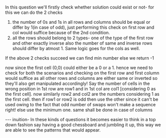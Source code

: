 In this question we'll firstly check whether solution could exist or not- for this we can do the 2 checks
1. the number of 0s and 1s in all rows and columns should be equal or differ by 1(in case of odd), just performing this check on first row and col would suffice because of the 2nd condition.
2. all the rows should belong to 2 types- one of the type of the first row and other exactly inverse also the number of same and inverse rows should differ by atmost 1. Same logic goes for the cols as well.

If the above 2 checks succeed we can find min number else we return -1

now since the first cell (0,0) could either be a 0 or a 1. hence we need to check for both the scenarios and checking on the first row and first column would suffice as all other rows and columns are either same or inverted so they'll also get manipulated accordingly!
Say the number of cells in the wrong position  in 1st row are row1 and in 1st col are col1 [considering 0 as the first cell].
now similarly row2 and col2 are the numbers considering 1 as the first cell.
then if row1 or row2 is odd then use the other since it can't be used owing to the fact that odd number of swaps won't make a sequence right!
else use the minimum one.
same shall be done in case of columns






--- inuition-
In these kinds of questions it becomes easier to think in a top down fashion say having a good chessboard and jumbling it up, this way we are able to see the patterns that would appear.
